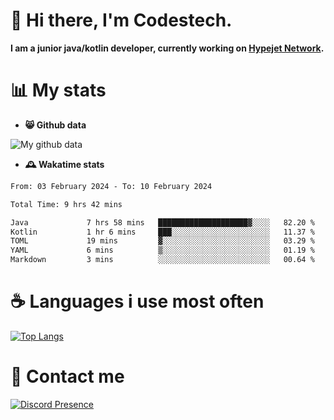# 👋 Hi there, I'm Codestech.
**I am a junior java/kotlin developer, currently working on [Hypejet Network](https://github.com/Hypejet).**

# 📊 My stats
- **😸 Github data**

![My github data](https://github-readme-stats.vercel.app/api?username=Codestech1&count_private=true&include_all_commits=true&theme=codeSTACKr)

- **🕰️ Wakatime stats**
<!--START_SECTION:waka-->

```txt
From: 03 February 2024 - To: 10 February 2024

Total Time: 9 hrs 42 mins

Java             7 hrs 58 mins   ████████████████████▓░░░░   82.20 %
Kotlin           1 hr 6 mins     ███░░░░░░░░░░░░░░░░░░░░░░   11.37 %
TOML             19 mins         ▓░░░░░░░░░░░░░░░░░░░░░░░░   03.29 %
YAML             6 mins          ▒░░░░░░░░░░░░░░░░░░░░░░░░   01.19 %
Markdown         3 mins          ░░░░░░░░░░░░░░░░░░░░░░░░░   00.64 %
```

<!--END_SECTION:waka-->

# ☕ Languages i use most often
[![Top Langs](https://github-readme-stats.vercel.app/api/top-langs/?username=Codestech1&layout=compact&langs_count=8&exclude_repo=window5000.github.io&theme=codeSTACKr)](https://github.com/anuraghazra/github-readme-stats)

# 💬 Contact me
[![Discord Presence](https://lanyard.cnrad.dev/api/650718742157852740)](https://discord.com/users/650718742157852740)
</br>
